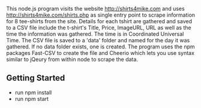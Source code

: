This node.js program  visits the website http://shirts4mike.com and uses http://shirts4mike.com/shirts.php as single entry point to scrape information for 8 tee-shirts from the site. Details for each tshirt are gathered and saved to a CSV file include the t-shirt's Title, Price, ImageURL, URL as well as the time the information was gathered. The time is in Coordinated Universal Time. The CSV file is saved to a 'data' folder and named for the day it was gathered. If no data folder exists, one is created. The program uses the npm packages Fast-CSV to create the file and Cheerio which lets you use syntax similar to jQeury from within node to scrape the data.

## Getting Started
* run npm install
* run npm start